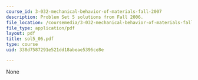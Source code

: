 ```yaml
---
course_id: 3-032-mechanical-behavior-of-materials-fall-2007
description: Problem Set 5 solutions from Fall 2006.
file_location: /coursemedia/3-032-mechanical-behavior-of-materials-fall-2007/338d7587291e521dd18abeae5396ce8e_sol5_06.pdf
file_type: application/pdf
layout: pdf
title: sol5_06.pdf
type: course
uid: 338d7587291e521dd18abeae5396ce8e

---
```

None